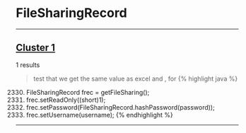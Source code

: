 # FileSharingRecord

***

## [Cluster 1](./1)
1 results
> test that we get the same value as excel and , for 
{% highlight java %}
2330. FileSharingRecord frec = getFileSharing();
2333. frec.setReadOnly((short)1);
2334. frec.setPassword(FileSharingRecord.hashPassword(password));
2335. frec.setUsername(username);
{% endhighlight %}

***

